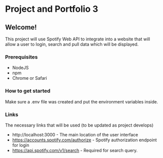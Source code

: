 # Project and Portfolio 3

## Welcome!

This project will use Spotify Web API to integrate into a website that will allow a user to login, search and pull data which will be displayed. 

### Prerequisites

- NodeJS
- npm
- Chrome or Safari 

### How to get started

Make sure a .env file was created and put the environment variables inside. 

### Links
The necessary links that will be used (to be updated as project develops)
- http://localhost:3000 - The main location of the user interface
- https://accounts.spotify.com/authorize - Spotify authorization endpoint for login 
- https://api.spotify.com/v1/search - Required for search query.
